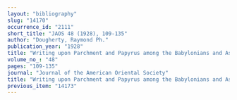 ```yaml
---
layout: "bibliography"
slug: "14170"
occurrence_id: "2111"
short_title: "JAOS 48 (1928), 109-135"
author: "Dougherty, Raymond Ph."
publication_year: "1928"
title: "Writing upon Parchment and Papyrus among the Babylonians and Assyrians"
volume_no_: "48"
pages: "109-135"
journal: "Journal of the American Oriental Society"
title: "Writing upon Parchment and Papyrus among the Babylonians and Assyrians"
previous_item: "14173"
---
```


